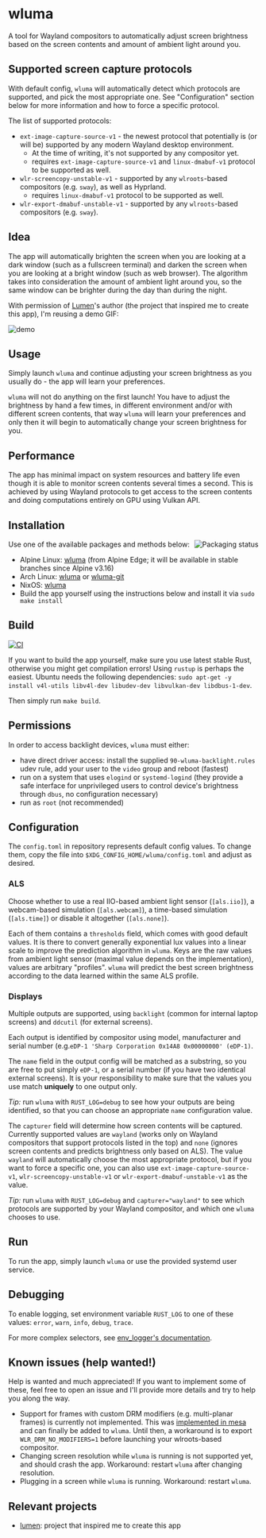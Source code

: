 # wluma

A tool for Wayland compositors to automatically adjust screen brightness based on the screen contents and amount of ambient light around you.

## Supported screen capture protocols

With default config, `wluma` will automatically detect which protocols are supported, and pick the most appropriate one. See "Configuration" section below for more information and how to force a specific protocol.

The list of supported protocols:

- `ext-image-capture-source-v1` - the newest protocol that potentially is (or will be) supported by any modern Wayland desktop environment.
  - At the time of writing, it's not supported by any compositor yet.
  - requires `ext-image-capture-source-v1` and `linux-dmabuf-v1` protocol to be supported as well.
- `wlr-screencopy-unstable-v1` - supported by any `wlroots`-based compositors (e.g. `sway`), as well as Hyprland.
  - requires `linux-dmabuf-v1` protocol to be supported as well.
- `wlr-export-dmabuf-unstable-v1` - supported by any `wlroots`-based compositors (e.g. `sway`).

## Idea

The app will automatically brighten the screen when you are looking at a dark window (such as a fullscreen terminal) and darken the screen when you are looking at a bright window (such as web browser). The algorithm takes into consideration the amount of ambient light around you, so the same window can be brighter during the day than during the night.

With permission of [Lumen](https://github.com/anishathalye/lumen)'s author (the project that inspired me to create this app), I'm reusing a demo GIF:

![demo](https://user-images.githubusercontent.com/1177900/82347130-8bd22b80-99f7-11ea-8545-0d311240a30d.gif)

## Usage

Simply launch `wluma` and continue adjusting your screen brightness as you usually do - the app will learn your preferences.

`wluma` will not do anything on the first launch! You have to adjust the brightness by hand a few times, in different environment and/or with different screen contents, that way `wluma` will learn your preferences and only then it will begin to automatically change your screen brightness for you.

## Performance

The app has minimal impact on system resources and battery life even though it is able to monitor screen contents several times a second. This is achieved by using Wayland protocols to get access to the screen contents and doing computations entirely on GPU using Vulkan API.

## Installation

<a href="https://repology.org/project/wluma/versions">
  <img src="https://repology.org/badge/vertical-allrepos/wluma.svg" alt="Packaging status" align="right">
</a>

Use one of the available packages and methods below:

- Alpine Linux: [wluma](https://pkgs.alpinelinux.org/packages?name=wluma) (from Alpine Edge; it will be available in stable branches since Alpine v3.16)
- Arch Linux: [wluma](https://aur.archlinux.org/packages/wluma/) or [wluma-git](https://aur.archlinux.org/packages/wluma-git/)
- NixOS: [wluma](https://search.nixos.org/packages?channel=unstable&show=wluma&from=0&size=50&sort=relevance&type=packages&query=wluma)
- Build the app yourself using the instructions below and install it via `sudo make install`

## Build

[![CI](https://github.com/maximbaz/wluma/actions/workflows/ci.yml/badge.svg)](https://github.com/maximbaz/wluma/actions/workflows/ci.yml)

If you want to build the app yourself, make sure you use latest stable Rust, otherwise you might get compilation errors! Using `rustup` is perhaps the easiest. Ubuntu needs the following dependencies: `sudo apt-get -y install v4l-utils libv4l-dev libudev-dev libvulkan-dev libdbus-1-dev`.

Then simply run `make build`.

## Permissions

In order to access backlight devices, `wluma` must either:

- have direct driver access: install the supplied `90-wluma-backlight.rules` udev rule, add your user to the `video` group and reboot (fastest)
- run on a system that uses `elogind` or `systemd-logind` (they provide a safe interface for unprivileged users to control device's brightness through `dbus`, no configuration necessary)
- run as `root` (not recommended)

## Configuration

The `config.toml` in repository represents default config values. To change them, copy the file into `$XDG_CONFIG_HOME/wluma/config.toml` and adjust as desired.

### ALS

Choose whether to use a real IIO-based ambient light sensor (`[als.iio]`), a webcam-based simulation (`[als.webcam]`), a time-based simulation (`[als.time]`) or disable it altogether (`[als.none]`).

Each of them contains a `thresholds` field, which comes with good default values. It is there to convert generally exponential lux values into a linear scale to improve the prediction algorithm in `wluma`. Keys are the raw values from ambient light sensor (maximal value depends on the implementation), values are arbitrary "profiles". `wluma` will predict the best screen brightness according to the data learned within the same ALS profile.

### Displays

Multiple outputs are supported, using `backlight` (common for internal laptop screens) and `ddcutil` (for external screens).

Each output is identified by compositor using model, manufacturer and serial number (e.g.`eDP-1 'Sharp Corporation 0x14A8 0x00000000' (eDP-1)`.

The `name` field in the output config will be matched as a substring, so you are free to put simply `eDP-1`, or a serial number (if you have two identical external screens). It is your responsibility to make sure that the values you use match **uniquely** to one output only.

_Tip:_ run `wluma` with `RUST_LOG=debug` to see how your outputs are being identified, so that you can choose an appropriate `name` configuration value.

The `capturer` field will determine how screen contents will be captured. Currently supported values are `wayland` (works only on Wayland compositors that support protocols listed in the top) and `none` (ignores screen contents and predicts brightness only based on ALS). The value `wayland` will automatically choose the most appropriate protocol, but if you want to force a specific one, you can also use `ext-image-capture-source-v1`, `wlr-screencopy-unstable-v1` or `wlr-export-dmabuf-unstable-v1` as the value.

_Tip:_ run `wluma` with `RUST_LOG=debug` and `capturer="wayland"` to see which protocols are supported by your Wayland compositor, and which one `wluma` chooses to use.

## Run

To run the app, simply launch `wluma` or use the provided systemd user service.

## Debugging

To enable logging, set environment variable `RUST_LOG` to one of these values: `error`, `warn`, `info`, `debug`, `trace`.

For more complex selectors, see [env_logger's documentation](https://docs.rs/env_logger/latest/env_logger/#enabling-logging).

## Known issues (help wanted!)

Help is wanted and much appreciated! If you want to implement some of these, feel free to open an issue and I'll provide more details and try to help you along the way.

- Support for frames with custom DRM modifiers (e.g. multi-planar frames) is currently not implemented. This was [implemented in mesa](https://gitlab.freedesktop.org/mesa/mesa/-/merge_requests/1466) and can finally be added to `wluma`. Until then, a workaround is to export `WLR_DRM_NO_MODIFIERS=1` before launching your wlroots-based compositor.
- Changing screen resolution while `wluma` is running is not supported yet, and should crash the app. Workaround: restart `wluma` after changing resolution.
- Plugging in a screen while `wluma` is running. Workaround: restart `wluma`.

## Relevant projects

- [lumen](https://github.com/anishathalye/lumen): project that inspired me to create this app
